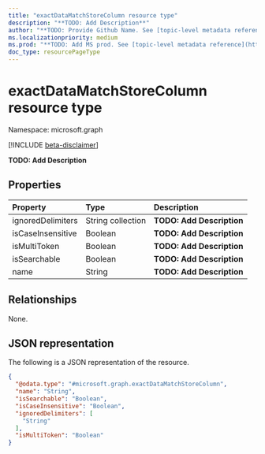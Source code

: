 ```yaml
---
title: "exactDataMatchStoreColumn resource type"
description: "**TODO: Add Description**"
author: "**TODO: Provide Github Name. See [topic-level metadata reference](https://aka.ms/msgo?pagePath=Document-APIs/Guidelines/Metadata)**"
ms.localizationpriority: medium
ms.prod: "**TODO: Add MS prod. See [topic-level metadata reference](https://aka.ms/msgo?pagePath=Document-APIs/Guidelines/Metadata)**"
doc_type: resourcePageType
---
```


# exactDataMatchStoreColumn resource type

Namespace: microsoft.graph

[!INCLUDE [beta-disclaimer](../../includes/beta-disclaimer.md)]

**TODO: Add Description**

## Properties
|Property|Type|Description|
|:---|:---|:---|
|ignoredDelimiters|String collection|**TODO: Add Description**|
|isCaseInsensitive|Boolean|**TODO: Add Description**|
|isMultiToken|Boolean|**TODO: Add Description**|
|isSearchable|Boolean|**TODO: Add Description**|
|name|String|**TODO: Add Description**|

## Relationships
None.

## JSON representation
The following is a JSON representation of the resource.
<!-- {
  "blockType": "resource",
  "@odata.type": "microsoft.graph.exactDataMatchStoreColumn"
}
-->
``` json
{
  "@odata.type": "#microsoft.graph.exactDataMatchStoreColumn",
  "name": "String",
  "isSearchable": "Boolean",
  "isCaseInsensitive": "Boolean",
  "ignoredDelimiters": [
    "String"
  ],
  "isMultiToken": "Boolean"
}
```

